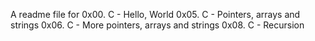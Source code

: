 A readme file for 0x00. C - Hello, World
0x05. C - Pointers, arrays and strings
0x06. C - More pointers, arrays and strings
0x08. C - Recursion
